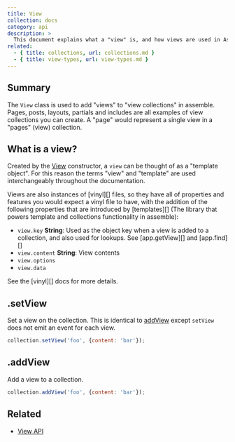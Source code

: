 ```yaml
---
title: View
collection: docs
category: api
description: >
  This document explains what a "view" is, and how views are used in Assemble. 
related: 
  - { title: collections, url: collections.md }
  - { title: view-types, url: view-types.md }
---
```


## Summary

The `View` class is used to add "views" to "view collections" in assemble. Pages, posts, layouts, partials and includes are all examples of view collections you can create. A "page" would represent a single view in a "pages" (view) collection.

## What is a view?

Created by the [View](/api/View.api.md) constructor, a `view` can be thought of as a "template object". For this reason the terms "view" and "template" are used interchangeably throughout the documentation.

Views are also instances of [vinyl][] files, so they have all of properties and features you would expect a vinyl file to have, with the addition of the following properties that are introduced by [templates][] (The library that powers template and collections functionality in assemble):

- `view.key` **String**: Used as the object key when a view is added to a collection, and also used for lookups. See [app.getView][] and [app.find][]
- `view.content` **String**: View contents
- `view.options`
- `view.data`

See the [vinyl][] docs for more details.

## .setView

Set a view on the collection. This is identical to [addView](#addView) except `setView` does not emit an event for each view.

```js
collection.setView('foo', {content: 'bar'});
```

## .addView

Add a view to a collection. 

```js
collection.addView('foo', {content: 'bar'});
```


## Related

* [View API](/api/view.api.md)